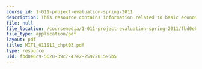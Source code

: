 ```yaml
---
course_id: 1-011-project-evaluation-spring-2011
description: This resource contains information related to basic economic concepts.
file: null
file_location: /coursemedia/1-011-project-evaluation-spring-2011/fbd0e6c9562039c747e22597201595b5_MIT1_011S11_chpt03.pdf
file_type: application/pdf
layout: pdf
title: MIT1_011S11_chpt03.pdf
type: resource
uid: fbd0e6c9-5620-39c7-47e2-2597201595b5
---
```

